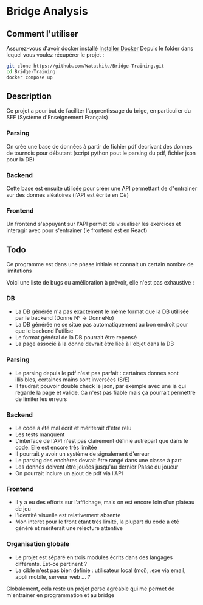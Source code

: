 # Bridge Analysis

## Comment l'utiliser
Assurez-vous d'avoir docker installé [Installer Docker](https://docs.docker.com/engine/install/)
Depuis le folder dans lequel vous voulez récupérer le projet :
```sh
git clone https://github.com/Watashiku/Bridge-Training.git
cd Bridge-Training
docker compose up
```

## Description
Ce projet a pour but de faciliter l'apprentissage du brige, en particulier du SEF (Système d'Enseignement Français)

### Parsing
On crée une base de données à partir de fichier pdf decrivant des donnes de tournois pour débutant
(script python pout le parsing du pdf, fichier json pour la DB)

### Backend
Cette base est ensuite utilisée pour créer une API permettant de d"entrainer sur des donnes aléatoires
(l'API est écrite en C#)

### Frontend
Un frontend s'appuyant sur l'API permet de visualiser les exercices et interagir avec pour s'entrainer
(le frontend est en React)

## Todo
Ce programme est dans une phase initiale et connait un certain nombre de limitations

Voici une liste de bugs ou amélioration à prévoir, elle n'est pas exhaustive :
### DB
- La DB générée n'a pas exactement le même format que la DB utilisée par le backend (Donne N° -> DonneNo)
- La DB générée ne se situe pas automatiquement au bon endroit pour que le backend l'utilise
- Le format général de la DB pourrait être repensé
- La page associé à la donne devrait être liée à l'objet dans la DB
### Parsing
- Le parsing depuis le pdf n'est pas parfait : certaines donnes sont illisibles, certaines mains sont inversées (S/E)
- Il faudrait pouvoir double check le json, par exemple avec une ia qui regarde la page et valide. Ca n'est pas fiable mais ça pourrait permettre de limiter les erreurs
### Backend
- Le code a été mal écrit et mériterait d'être relu
- Les tests manquent
- L'interface de l'API n'est pas clairement définie autrepart que dans le code. Elle est encore très limitée
- Il pourrait y avoir un système de signalement d'erreur
- Le parsing des enchères devrait être rangé dans une classe à part
- Les donnes doivent être jouées jusqu'au dernier Passe du joueur
- On pourrait inclure un ajout de pdf via l'API
### Frontend
- Il y a eu des efforts sur l'affichage, mais on est encore loin d'un plateau de jeu
- l'identité visuelle est relativement absente
- Mon interet pour le front étant très limité, la plupart du code a été généré et mériterait une relecture attentive
### Organisation globale
- Le projet est séparé en trois modules écrits dans des langages différents. Est-ce pertinent ?
- La cible n'est pas bien définie : utilisateur local (moi), .exe via email, appli mobile, serveur web ... ?

Globalement, cela reste un projet perso agréable qui me permet de m'entrainer en programmation et au bridge